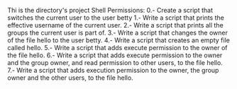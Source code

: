 Thi is the directory's project Shell Permissions:
0.- Create a script that switches the current user to the user betty
1.- Write a script that prints the effective username of the current user.
2.- Write a script that prints all the groups the current user is part of.
3.- Write a script that changes the owner of the file hello to the user betty.
4.- Write a script that creates an empty file called hello.
5.- Write a script that adds execute permission to the owner of the file hello.
6.- Write a script that adds execute permission to the owner and the group owner, and read permission to other users, to the file hello.
7.- Write a script that adds execution permission to the owner, the group owner and the other users, to the file hello.
